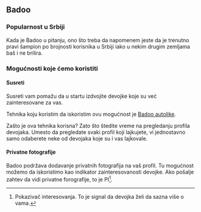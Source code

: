 ## Badoo

### Popularnost u Srbiji

Kada je Badoo u pitanju, ono što treba da napomenem jeste da je trenutno pravi šampion po brojnosti korisnika u Srbiji iako u nekim drugim zemljama baš i ne brilira. 

### Mogućnosti koje ćemo koristiti

#### Susreti

Susreti vam pomažu da u startu izdvojite devojke koje su već zainteresovane za vas. 

Tehnika koju koristim da iskoristim ovu mogućnost je [Badoo autolike](https://github.com/nemanjan00/Badoo-Autolike). 

Zašto je ova tehnika korisna? Zato što štedite vreme na pregledanju profila devojaka. Umesto da pregledate svaki profil koji lajkujete, vi jednostavno samo odaberete neke od devojaka koje su i vas lajkovale.

#### Privatne fotografije

Badoo podržava dodavanje privatnih fotografija na vaš profil. Tu mogućnost možemo da iskoristimo kao indikator zainteresovanosti devojke. Ako pošalje zahtev da vidi privatne forografije, to je PI[^1]. 

[^1]: Pokazivač interesovanja. To je signal da devojka želi da sazna više o vama. 

